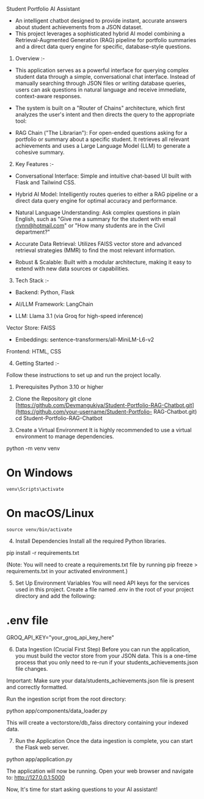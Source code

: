   Student Portfolio AI Assistant
- An intelligent chatbot designed to provide instant, accurate answers about student achievements from a JSON dataset.
- This project leverages a sophisticated hybrid AI model combining a Retrieval-Augmented Generation (RAG) pipeline for portfolio summaries and a direct data query engine for specific, database-style questions.

1) Overview :- 
  - This application serves as a powerful interface for querying complex student data through a simple, conversational chat interface.      Instead of manually searching through JSON files or writing database queries, users can ask questions in natural language and           receive immediate, context-aware responses.

  - The system is built on a "Router of Chains" architecture, which first analyzes the user's intent and then directs the query to the      appropriate tool:

  - RAG Chain ("The Librarian"): For open-ended questions asking for a portfolio or summary about a specific student. It retrieves all      relevant achievements and uses a Large Language Model (LLM) to generate a cohesive summary.


2) Key Features :- 

  - Conversational Interface: Simple and intuitive chat-based UI built with Flask and Tailwind CSS.

  - Hybrid AI Model: Intelligently routes queries to either a RAG pipeline or a direct data query engine for optimal accuracy and           performance.

  - Natural Language Understanding: Ask complex questions in plain English, such as "Give me a summary for the student with email           rlynn@hotmail.com" or "How many students are in the Civil department?"

  - Accurate Data Retrieval: Utilizes FAISS vector store and advanced retrieval strategies (MMR) to find the most relevant information.

  - Robust & Scalable: Built with a modular architecture, making it easy to extend with new data sources or capabilities.


3) Tech Stack :-

  - Backend: Python, Flask

  - AI/LLM Framework: LangChain

  - LLM: Llama 3.1 (via Groq for high-speed inference)

  Vector Store: FAISS

  - Embeddings: sentence-transformers/all-MiniLM-L6-v2

  Frontend: HTML, CSS 


4) Getting Started :-

Follow these instructions to set up and run the project locally.

  1. Prerequisites
     Python 3.10 or higher

  2. Clone the Repository
     git clone [https://github.com/Devmangukiya/Student-Portfolio-RAG-Chatbot.git](https://github.com/your-username/Student-Portfolio-       RAG-Chatbot.git)
     cd Student-Portfolio-RAG-Chatbot

  3. Create a Virtual Environment
     It is highly recommended to use a virtual environment to manage dependencies.

python -m venv venv
# On Windows
    venv\Scripts\activate
# On macOS/Linux
    source venv/bin/activate

  4. Install Dependencies
      Install all the required Python libraries.

pip install -r requirements.txt

(Note: You will need to create a requirements.txt file by running pip freeze > requirements.txt in your activated environment.)

  5. Set Up Environment Variables
      You will need API keys for the services used in this project. Create a file named .env in the root of your project directory and        add the following:

# .env file
GROQ_API_KEY="your_groq_api_key_here"

  6. Data Ingestion (Crucial First Step)
     Before you can run the application, you must build the vector store from your JSON data. This is a one-time process that you only       need to re-run if your students_achievements.json file changes.

Important: Make sure your data/students_achievements.json file is present and correctly formatted.

Run the ingestion script from the root directory:

python app/components/data_loader.py

This will create a vectorstore/db_faiss directory containing your indexed data.

  7. Run the Application
      Once the data ingestion is complete, you can start the Flask web server.

python app/application.py

The application will now be running. Open your web browser and navigate to:
http://127.0.0.1:5000

Now, It's time for start asking questions to your AI assistant!
